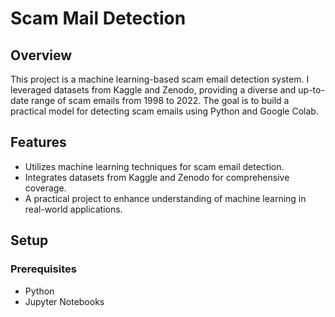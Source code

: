 # Scam Mail Detection

## Overview

This project is a machine learning-based scam email detection system. I leveraged datasets from Kaggle and Zenodo, providing a diverse and up-to-date range of scam emails from 1998 to 2022. The goal is to build a practical model for detecting scam emails using Python and Google Colab.

## Features

- Utilizes machine learning techniques for scam email detection.
- Integrates datasets from Kaggle and Zenodo for comprehensive coverage.
- A practical project to enhance understanding of machine learning in real-world applications.

## Setup

### Prerequisites

- Python
- Jupyter Notebooks

